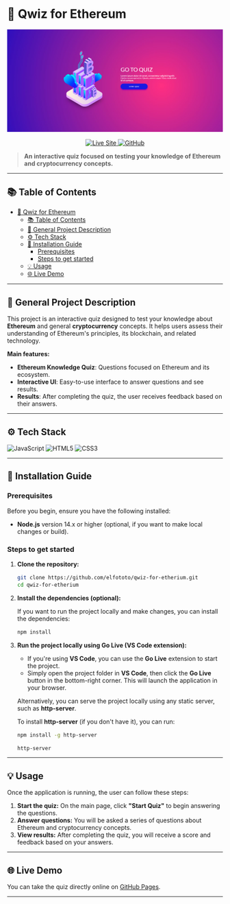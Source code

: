# 🧠 Qwiz for Ethereum

![App Screenshot](./asset/screen_main_page.png)  

<p align="center">
  <a href="https://elfototo.github.io/qwiz-for-etherium/" target="_blank">
    <img src="https://img.shields.io/badge/Visit%20Live%20Site-000000?style=for-the-badge&logo=vercel&logoColor=white" alt="Live Site">
  </a>
  <a href="https://github.com/elfototo/qwiz-for-etherium" target="_blank">
    <img src="https://img.shields.io/badge/GitHub-Repository-181717?style=for-the-badge&logo=github&logoColor=white" alt="GitHub">
  </a>
</p>

> **An interactive quiz focused on testing your knowledge of Ethereum and cryptocurrency concepts.**

---

## 📚 Table of Contents
- [🧠 Qwiz for Ethereum](#-qwiz-for-ethereum)
  - [📚 Table of Contents](#-table-of-contents)
  - [🎯 General Project Description](#-general-project-description)
  - [⚙️ Tech Stack](#️-tech-stack)
  - [🚀 Installation Guide](#-installation-guide)
    - [Prerequisites](#prerequisites)
    - [Steps to get started](#steps-to-get-started)
  - [💡 Usage](#-usage)
  - [🌐 Live Demo](#-live-demo)

---

## 🎯 General Project Description

This project is an interactive quiz designed to test your knowledge about **Ethereum** and general **cryptocurrency** concepts. It helps users assess their understanding of Ethereum's principles, its blockchain, and related technology.

**Main features:**
- **Ethereum Knowledge Quiz**: Questions focused on Ethereum and its ecosystem.
- **Interactive UI**: Easy-to-use interface to answer questions and see results.
- **Results**: After completing the quiz, the user receives feedback based on their answers.

---

## ⚙️ Tech Stack

![JavaScript](https://img.shields.io/badge/JavaScript-F7DF1E?style=for-the-badge&logo=javascript&logoColor=black)
![HTML5](https://img.shields.io/badge/HTML5-E34F26?style=for-the-badge&logo=html5&logoColor=white)
![CSS3](https://img.shields.io/badge/CSS3-1572B6?style=for-the-badge&logo=css3&logoColor=white)

---

## 🚀 Installation Guide

### Prerequisites
Before you begin, ensure you have the following installed:
- **Node.js** version 14.x or higher (optional, if you want to make local changes or build).

### Steps to get started

1. **Clone the repository:**

    ```bash
    git clone https://github.com/elfototo/qwiz-for-etherium.git
    cd qwiz-for-etherium
    ```

2. **Install the dependencies (optional):**

    If you want to run the project locally and make changes, you can install the dependencies:

    ```bash
    npm install
    ```

3. **Run the project locally using Go Live (VS Code extension):**

    - If you're using **VS Code**, you can use the **Go Live** extension to start the project.
    - Simply open the project folder in **VS Code**, then click the **Go Live** button in the bottom-right corner. This will launch the application in your browser.

    Alternatively, you can serve the project locally using any static server, such as **http-server**.

    To install **http-server** (if you don't have it), you can run:

    ```bash
    npm install -g http-server
    ```

    ```bash
    http-server
    ```

---

## 💡 Usage

Once the application is running, the user can follow these steps:
1. **Start the quiz:** On the main page, click **"Start Quiz"** to begin answering the questions.
2. **Answer questions:** You will be asked a series of questions about Ethereum and cryptocurrency concepts.
3. **View results:** After completing the quiz, you will receive a score and feedback based on your answers.

---

## 🌐 Live Demo

You can take the quiz directly online on [GitHub Pages](https://elfototo.github.io/qwiz-for-etherium/).

---
